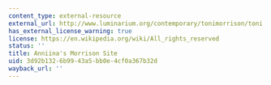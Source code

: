```yaml
---
content_type: external-resource
external_url: http://www.luminarium.org/contemporary/tonimorrison/toni.htm
has_external_license_warning: true
license: https://en.wikipedia.org/wiki/All_rights_reserved
status: ''
title: Anniina's Morrison Site
uid: 3d92b132-6b99-43a5-bb0e-4cf0a367b32d
wayback_url: ''
---
```


